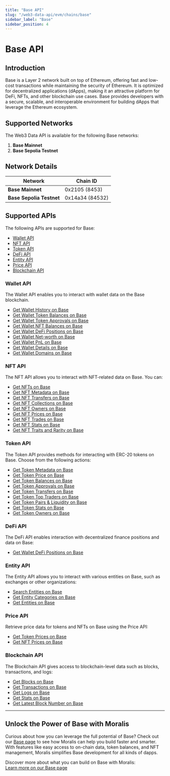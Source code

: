 ```yaml
---
title: "Base API"
slug: "/web3-data-api/evm/chains/base"
sidebar_label: "Base"
sidebar_position: 4
---
```


# Base API

## Introduction

Base is a Layer 2 network built on top of Ethereum, offering fast and low-cost transactions while maintaining the security of Ethereum. It is optimized for decentralized applications (dApps), making it an attractive platform for DeFi, NFTs, and other blockchain use cases. Base provides developers with a secure, scalable, and interoperable environment for building dApps that leverage the Ethereum ecosystem.

## Supported Networks

The Web3 Data API is available for the following Base networks:

1. **Base Mainnet**
2. **Base Sepolia Testnet**

## Network Details

| Network | Chain ID |
| ---- | ---- |
| **Base Mainnet**         | 0x2105 (8453)   |
| **Base Sepolia Testnet** | 0x14a34 (84532) |

## Supported APIs

The following APIs are supported for Base:


  - <a href="/web3-data-api/evm/reference#wallet-api">Wallet API</a>
  - <a href="/web3-data-api/evm/reference#nft-api">NFT API</a>
  - <a href="/web3-data-api/evm/reference#token-api">Token API</a>
  - <a href="/web3-data-api/evm/reference#defi-api">DeFi API</a>
  - <a href="/web3-data-api/evm/reference#entity-api">Entity API</a>
  - <a href="/web3-data-api/evm/reference#price-api">Price API</a>
  - <a href="/web3-data-api/evm/reference#blockchain-api">Blockchain API</a>


### Wallet API

The Wallet API enables you to interact with wallet data on the Base blockchain.


  - <a href="/web3-data-api/evm/reference#get-wallet-history">Get Wallet History on Base</a>
  - <a href="/web3-data-api/evm/reference#get-wallet-token-balances">Get Wallet Token Balances on Base</a>
  - <a href="/web3-data-api/evm/reference#get-wallet-token-approvals">Get Wallet Token Approvals on Base</a>
  - <a href="/web3-data-api/evm/reference#get-wallet-nfts">Get Wallet NFT Balances on Base</a>
  - <a href="/web3-data-api/evm/reference#get-wallet-defi-positions">Get Wallet DeFi Positions on Base</a>
  - <a href="/web3-data-api/evm/reference#get-wallet-net-worth">Get Wallet Net-worth on Base</a>
  - <a href="/web3-data-api/evm/reference#get-wallet-pnl">Get Wallet PnL on Base</a>
  - <a href="/web3-data-api/evm/reference#get-wallet-details">Get Wallet Details on Base</a>
  - <a href="/web3-data-api/evm/reference#get-wallet-domains">Get Wallet Domains on Base</a>


### NFT API

The NFT API allows you to interact with NFT-related data on Base. You can:


  - <a href="/web3-data-api/evm/reference#get-nfts">Get NFTs on Base</a>
  - <a href="/web3-data-api/evm/reference#get-nft-metadata">Get NFT Metadata on Base</a>
  - <a href="/web3-data-api/evm/reference#get-nft-transfers">Get NFT Transfers on Base</a>
  - <a href="/web3-data-api/evm/reference#get-nft-collections">Get NFT Collections on Base</a>
  - <a href="/web3-data-api/evm/reference#get-nft-owners">Get NFT Owners on Base</a>
  - <a href="/web3-data-api/evm/reference#get-nft-prices">Get NFT Prices on Base</a>
  - <a href="/web3-data-api/evm/reference#get-nft-trades">Get NFT Trades on Base</a>
  - <a href="/web3-data-api/evm/reference#get-nft-stats">Get NFT Stats on Base</a>
  - <a href="/web3-data-api/evm/reference#get-nft-traits-and-rarity">Get NFT Traits and Rarity on Base</a>


### Token API

The Token API provides methods for interacting with ERC-20 tokens on Base. Choose from the following actions:


  - <a href="/web3-data-api/evm/reference#get-token-metadata">Get Token Metadata on Base</a>
  - <a href="/web3-data-api/evm/reference#get-token-price">Get Token Price on Base</a>
  - <a href="/web3-data-api/evm/reference#get-token-balances">Get Token Balances on Base</a>
  - <a href="/web3-data-api/evm/reference#get-token-approvals">Get Token Approvals on Base</a>
  - <a href="/web3-data-api/evm/reference#get-token-transfers">Get Token Transfers on Base</a>
  - <a href="/web3-data-api/evm/reference#get-token-top-traders">Get Token Top Traders on Base</a>
  - <a href="/web3-data-api/evm/reference#get-token-pairs--liquidity">Get Token Pairs & Liquidity on Base</a>
  - <a href="/web3-data-api/evm/reference#get-token-stats">Get Token Stats on Base</a>
  - <a href="/web3-data-api/evm/reference#get-token-owners">Get Token Owners on Base</a>


### DeFi API

The DeFi API enables interaction with decentralized finance positions and data on Base:


  - <a href="/web3-data-api/evm/reference#get-wallet-defi-positions">Get Wallet DeFi Positions on Base</a>


### Entity API

The Entity API allows you to interact with various entities on Base, such as exchanges or other organizations:


  - <a href="/web3-data-api/evm/reference#search-entities">Search Entities on Base</a>
  - <a href="/web3-data-api/evm/reference#get-entity-categories">Get Entity Categories on Base</a>
  - <a href="/web3-data-api/evm/reference#get-entities">Get Entities on Base</a>


### Price API

Retrieve price data for tokens and NFTs on Base using the Price API:


  - <a href="/web3-data-api/evm/reference#get-token-prices">Get Token Prices on Base</a>
  - <a href="/web3-data-api/evm/reference#get-nft-prices">Get NFT Prices on Base</a>


### Blockchain API

The Blockchain API gives access to blockchain-level data such as blocks, transactions, and logs:


  - <a href="/web3-data-api/evm/reference#get-blocks">Get Blocks on Base</a>
  - <a href="/web3-data-api/evm/reference#get-transactions">Get Transactions on Base</a>
  - <a href="/web3-data-api/evm/reference#get-logs">Get Logs on Base</a>
  - <a href="/web3-data-api/evm/reference#get-stats">Get Stats on Base</a>
  - <a href="/web3-data-api/evm/reference#get-latest-block-number">Get Latest Block Number on Base</a>


---

## Unlock the Power of Base with Moralis

Curious about how you can leverage the full potential of Base? Check out our [Base page](https://developers.moralis.com/chains/base/) to see how Moralis can help you build faster and smarter. With features like easy access to on-chain data, token balances, and NFT management, Moralis simplifies Base development for all kinds of dapps.

Discover more about what you can build on Base with Moralis:  
[Learn more on our Base page](https://developers.moralis.com/chains/base/)
